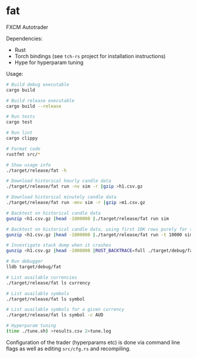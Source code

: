 # fat
FXCM Autotrader

Dependencies:
 * Rust
 * Torch bindings (see `tch-rs` project for installation instructions)
 * Hype for hyperparam tuning

Usage:
```sh
# Build debug executable
cargo build

# Build release executable
cargo build --release

# Run tests
cargo test

# Run lint
cargo clippy

# Format code
rustfmt src/*

# Show usage info
./target/release/fat -h

# Download historical hourly candle data
./target/release/fat run -nv sim -r |gzip >h1.csv.gz

# Download historical minutely candle data
./target/release/fat run -mnv sim -r |gzip >m1.csv.gz

# Backtest on historical candle data
gunzip <h1.csv.gz |head -1000000 |./target/release/fat run sim

# Backtest on historical candle data, using first 10K rows purely for training
gunzip <h1.csv.gz |head -1000000 |./target/release/fat run -t 10000 sim

# Investigate stack dump when it crashes
gunzip <h1.csv.gz |head -1000000 |RUST_BACKTRACE=full ./target/debug/fat run -t 10000 sim

# Run debugger
lldb target/debug/fat

# List available currencies
./target/release/fat ls currency

# List available symbols
./target/release/fat ls symbol

# List available symbols for a given currency
./target/release/fat ls symbol -c AUD

# Hyperparam tuning
(time ./tune.sh) >results.csv 2>tune.log
```

Configuration of the trader (hyperparams etc) is done via command line flags as well as editing `src/cfg.rs` and recompiling.
